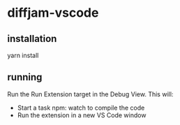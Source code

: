 # diffjam-vscode

## installation

yarn install 

## running

Run the Run Extension target in the Debug View. This will:
* Start a task npm: watch to compile the code
* Run the extension in a new VS Code window

